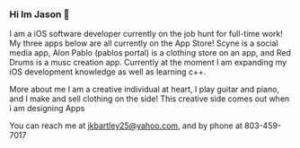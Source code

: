### Hi Im Jason 👋

I am a iOS software developer currently on the job hunt for full-time work!
My three apps below are all currently on the App Store!
Scyne is a social media app, Alon Pablo (pablos portal) is a clothing store on an app, and Red Drums is a musc creation app.
Currently at the moment I am expanding my iOS development knowledge as well as learning c++.

More about me I am a creative individual at heart, I play guitar and piano, and I make and sell clothing on the side! This creative side comes out when i am designing Apps 

You can reach me at jkbartley25@yahoo.com, and by phone at 803-459-7017

